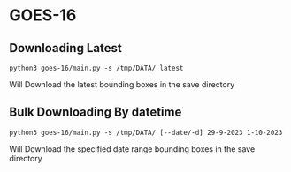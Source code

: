 # GOES-16

## Downloading Latest

```
python3 goes-16/main.py -s /tmp/DATA/ latest
```

Will Download the latest bounding boxes in the save directory



## Bulk Downloading By datetime

```
python3 goes-16/main.py -s /tmp/DATA/ [--date/-d] 29-9-2023 1-10-2023
```
Will Download the specified date range bounding boxes in the save directory